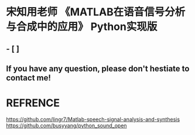 # 宋知用老师 《MATLAB在语音信号分析与合成中的应用》 Python实现版 

## - [ ]

## If you have any question, please don't hestiate to contact me!

# REFRENCE
https://github.com/lingr7/Matlab-speech-signal-analysis-and-synthesis  
https://github.com/busyyang/python_sound_open
